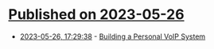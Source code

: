 # [Published on 2023-05-26](index.md)

* [2023-05-26, 17:29:38](https://lobste.rs/s/1ma7qd/building_personal_voip_system) - [Building a Personal VoIP System](https://www.sacredheartsc.com/blog/building-a-personal-voip-system/)
